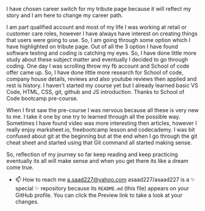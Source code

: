 I have chosen career switch for my tribute page because it will reflect my story and I am here to change my career path.

I am part qualified account and most of my life I was working at retail or customer care roles, however I have always have interest on creating things that users were going to use. So, I am going through some option which I have highlighted on tribute page. Out of all the 3 option I have found software testing and coding is catching my eyes. So, I have done little more study about these subject matter and eventually I decided to go through coding. One day I was scrolling throw my fb account and School of code offer came up. So, I have done little more research for School of code, company house details, reviews and also youtube reviews then applied and rest is history. I haven't started my course yet but I already learned basic VS Code, HTML, CSS, git, github and JS introduction. Thanks to School of Code bootcamp pre-course. 

When I first saw the pre-course I was nervous because all these is very new to me. I take it one by one try to learned through all the possible way. Sometimes I have found video was more interesting then articles, however I really enjoy marksheet.io, freebootcamp lesson and codecademy. I was bit confused about git at the beginning but at the end when I go through the git cheat sheet and started using that Git command all started making sense. 

So, reflection of my journey so far keep reading and keep practicing eventually its all will make sense and when you get there its like a dream come true. 


- 📫 How to reach me a.saad227@yahoo.com
asaad227/asaad227 is a ✨ special ✨ repository because its `README.md` (this file) appears on your GitHub profile.
You can click the Preview link to take a look at your changes.

